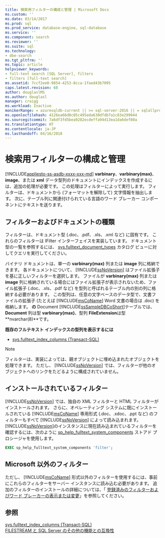 ```yaml
---
title: 検索用フィルターの構成と管理 | Microsoft Docs
ms.custom: ''
ms.date: 03/14/2017
ms.prod: sql
ms.prod_service: database-engine, sql-database
ms.service: ''
ms.component: search
ms.reviewer: ''
ms.suite: sql
ms.technology:
- dbe-search
ms.tgt_pltfrm: ''
ms.topic: article
helpviewer_keywords:
- full-text search [SQL Server], filters
- filters [full-text search]
ms.assetid: 7ccf2ee0-9854-4253-8cca-1faed43b7095
caps.latest.revision: 68
author: douglaslMS
ms.author: douglasl
manager: craigg
ms.workload: Inactive
monikerRange: = azuresqldb-current || >= sql-server-2016 || = sqlallproducts-allversions
ms.openlocfilehash: 4126ea66d0c05c495eda630dfdb7a1c83e299944
ms.sourcegitcommit: 7a6df3fd5bea9282ecdeffa94d13ea1da6def80a
ms.translationtype: HT
ms.contentlocale: ja-JP
ms.lasthandoff: 04/16/2018
---
```

# <a name="configure-and-manage-filters-for-search"></a>検索用フィルターの構成と管理
[!INCLUDE[appliesto-ss-asdb-xxxx-xxx-md](../../includes/appliesto-ss-asdb-xxxx-xxx-md.md)]
  **varbinary**、**varbinary(max)**、**image**、または **xml** データ型列のドキュメントにインデックスを作成するには、追加の処理が必要です。 この処理はフィルターによって実行します。 フィルターは、ドキュメントから (フォーマットを解除して) 文字情報を抽出します。 次に、テーブル列に関連付けられている言語のワード ブレーカー コンポーネントにテキストを送ります。  
 
## <a name="filters-and-document-types"></a>フィルターおよびドキュメントの種類
フィルターは、ドキュメント型 (.doc、.pdf、.xls、.xml など) に固有です。 これらのフィルターは IFilter インターフェイスを実装しています。 ドキュメント型の一覧を参照するには、 [sys.fulltext_document_types](../../relational-databases/system-catalog-views/sys-fulltext-document-types-transact-sql.md) カタログ ビューに対してクエリを実行してください。  
  
バイナリ ドキュメントは、単一の **varbinary(max)** 列または **image** 列に格納できます。 各ドキュメントについて、 [!INCLUDE[ssNoVersion](../../includes/ssnoversion-md.md)] はファイル拡張子を基に正しいフィルターを選択します。 ファイルが **varbinary(max)** 列または **image** 列に格納されている場合にはファイル拡張子が表示されないため、ファイル拡張子 (.doc、.xls、.pdf など) を型列と呼ばれるテーブル内の別の列に格納する必要があります。 この型列は、任意の文字ベースのデータ型で、文書ファイルの拡張子 (たとえば [!INCLUDE[msCoName](../../includes/msconame-md.md)] Word 文書の場合は .doc) を格納します。 **の** Document [!INCLUDE[ssSampleDBCoShort](../../includes/sssampledbcoshort-md.md)]テーブルでは、 **Document** 列は型 **varbinary(max)**、型列 **FileExtension**は型 **nvarchar(8)**です。  

**既存のフルテキスト インデックスの型列を表示するには**  
  
-   [sys.fulltext_index_columns &#40;Transact-SQL&#41;](../../relational-databases/system-catalog-views/sys-fulltext-index-columns-transact-sql.md)  
  
> [!NOTE]  
>  フィルターは、実装によっては、親オブジェクトに埋め込まれたオブジェクトを処理できます。 ただし、 [!INCLUDE[ssNoVersion](../../includes/ssnoversion-md.md)] では、フィルターが他のオブジェクトへのリンクをたどるように構成されていません。  

## <a name="installed-filters"></a>インストールされているフィルター 
[!INCLUDE[ssNoVersion](../../includes/ssnoversion-md.md)] では、独自の XML フィルターと HTML フィルターがインストールされます。 さらに、オペレーティング システムに既にインストールされている [!INCLUDE[msCoName](../../includes/msconame-md.md)] 専用形式 (.doc、.xdoc、.ppt など) のフィルターもすべて [!INCLUDE[ssNoVersion](../../includes/ssnoversion-md.md)] によって読み込まれます。 [!INCLUDE[ssNoVersion](../../includes/ssnoversion-md.md)]のインスタンスに現在読み込まれているフィルターを確認するには、次のように [sp_help_fulltext_system_components](../../relational-databases/system-stored-procedures/sp-help-fulltext-system-components-transact-sql.md) ストアド プロシージャを使用します。  
  
```sql
EXEC sp_help_fulltext_system_components 'filter';   
```  
## <a name="non-microsoft-filters"></a>Microsoft 以外のフィルター
ただし、 [!INCLUDE[msCoName](../../includes/msconame-md.md)] 形式以外のフィルターを使用するには、事前にこれらのフィルターをサーバー インスタンスに読み込む必要があります。 追加のフィルターのインストールの詳細については、「 [登録済みのフィルターおよびワード ブレーカーの表示または変更](../../relational-databases/search/view-or-change-registered-filters-and-word-breakers.md)」を参照してください。  
  
  
## <a name="see-also"></a>参照  
 [sys.fulltext_index_columns &#40;Transact-SQL&#41;](../../relational-databases/system-catalog-views/sys-fulltext-index-columns-transact-sql.md)   
 [FILESTREAM と SQL Server のその他の機能との互換性](../../relational-databases/blob/filestream-compatibility-with-other-sql-server-features.md)  
  
  

